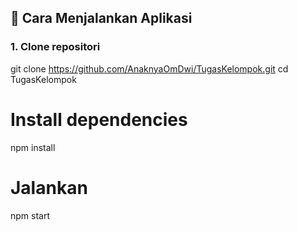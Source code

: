 ## 🚀 Cara Menjalankan Aplikasi

### 1. Clone repositori
git clone https://github.com/AnaknyaOmDwi/TugasKelompok.git
cd TugasKelompok

# Install dependencies
npm install

# Jalankan
npm start
